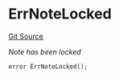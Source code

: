 # ErrNoteLocked
[Git Source](https://github.com/Crossbell-Box/Crossbell-Contracts/blob/638047aa8a24788643a179bc4e4bad5b13618581/contracts/libraries/Error.sol)

*Note has been locked*


```solidity
error ErrNoteLocked();
```

